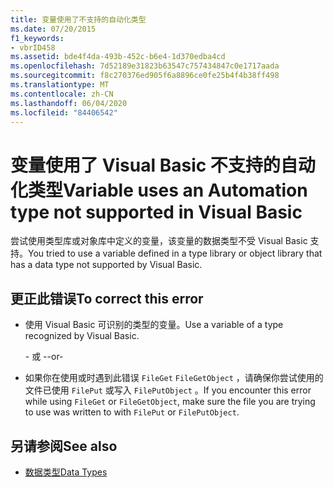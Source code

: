 ```yaml
---
title: 变量使用了不支持的自动化类型
ms.date: 07/20/2015
f1_keywords:
- vbrID458
ms.assetid: bde4f4da-493b-452c-b6e4-1d370edba4cd
ms.openlocfilehash: 7d52189e31823b63547c757434847c0e1717aada
ms.sourcegitcommit: f8c270376ed905f6a8896ce0fe25b4f4b38ff498
ms.translationtype: MT
ms.contentlocale: zh-CN
ms.lasthandoff: 06/04/2020
ms.locfileid: "84406542"
---
```

# <a name="variable-uses-an-automation-type-not-supported-in-visual-basic"></a><span data-ttu-id="815a3-102">变量使用了 Visual Basic 不支持的自动化类型</span><span class="sxs-lookup"><span data-stu-id="815a3-102">Variable uses an Automation type not supported in Visual Basic</span></span>

<span data-ttu-id="815a3-103">尝试使用类型库或对象库中定义的变量，该变量的数据类型不受 Visual Basic 支持。</span><span class="sxs-lookup"><span data-stu-id="815a3-103">You tried to use a variable defined in a type library or object library that has a data type not supported by Visual Basic.</span></span>

## <a name="to-correct-this-error"></a><span data-ttu-id="815a3-104">更正此错误</span><span class="sxs-lookup"><span data-stu-id="815a3-104">To correct this error</span></span>

- <span data-ttu-id="815a3-105">使用 Visual Basic 可识别的类型的变量。</span><span class="sxs-lookup"><span data-stu-id="815a3-105">Use a variable of a type recognized by Visual Basic.</span></span>

     <span data-ttu-id="815a3-106">\- 或 -</span><span class="sxs-lookup"><span data-stu-id="815a3-106">-or-</span></span>

- <span data-ttu-id="815a3-107">如果你在使用或时遇到此错误 `FileGet` `FileGetObject` ，请确保你尝试使用的文件已使用 `FilePut` 或写入 `FilePutObject` 。</span><span class="sxs-lookup"><span data-stu-id="815a3-107">If you encounter this error while using `FileGet` or `FileGetObject`, make sure the file you are trying to use was written to with `FilePut` or `FilePutObject`.</span></span>

## <a name="see-also"></a><span data-ttu-id="815a3-108">另请参阅</span><span class="sxs-lookup"><span data-stu-id="815a3-108">See also</span></span>

- [<span data-ttu-id="815a3-109">数据类型</span><span class="sxs-lookup"><span data-stu-id="815a3-109">Data Types</span></span>](../data-types/index.md)
